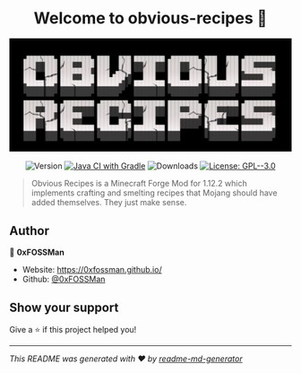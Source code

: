 <h1 align="center">Welcome to obvious-recipes 👋</h1>
<p align="center"><img src="logo.png" /></p>
<p align="center">
  <!--<img alt="Version" src="https://img.shields.io/badge/version-1.1-blue.svg?cacheSeconds=2592000" />-->
  <img alt="Version" src="https://img.shields.io/github/v/tag/0xfossman/Obvious-Recipes" />
  <a href="https://github.com/0xFOSSMan/obvious-recipes/actions/workflows/gradle.yml"><img alt="Java CI with Gradle" src="https://github.com/0xFOSSMan/obvious-recipes/actions/workflows/gradle.yml/badge.svg?branch=main" /></a>
  <img alt="Downloads" src="https://img.shields.io/github/downloads/0xfossman/obvious-recipes/total">
  <a href="#" target="_blank">
    <img alt="License: GPL--3.0" src="https://img.shields.io/badge/License-GPL--3.0-yellow.svg" />
  </a>
</p>

> Obvious Recipes is a Minecraft Forge Mod for 1.12.2 which implements crafting and smelting recipes that Mojang should have added themselves. They just make sense.

## Author

👤 **0xFOSSMan**

* Website: https://0xfossman.github.io/
* Github: [@0xFOSSMan](https://github.com/0xFOSSMan)

## Show your support

Give a ⭐️ if this project helped you!

***
_This README was generated with ❤️ by [readme-md-generator](https://github.com/kefranabg/readme-md-generator)_
